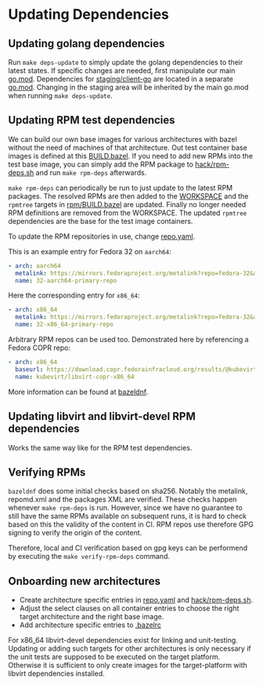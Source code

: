 # Updating Dependencies

## Updating golang dependencies

Run `make deps-update` to simply update the golang dependencies to their latest
states. If specific changes are needed, first manipulate our main
[go.mod](../go.mod). Dependencies for
[staging/client-go](../staging/src/kubevirt.io/client-go) are located in a
separate [go.mod](../staging/src/kubevirt.io/client-go/go.mod). Changing in the
staging area will be inherited by the main go.mod when running `make
deps-update`.

## Updating RPM test dependencies

We can build our own base images for various architectures with bazel without
the need of machines of that architecture. Out test container base images is
defined at this [BUILD.bazel](../images/BUILD.bazel). If you need to add new RPMs
into the  test base image, you can simply add the RPM package to
[hack/rpm-deps.sh](../hack/rpm-deps.sh) and run `make rpm-deps` afterwards.

`make rpm-deps` can periodically be run to just update to the latest RPM
packages. The resolved RPMs are then added to the [WORKSPACE](../WORKSPACE) and
the `rpmtree` targets in [rpm/BUILD.bazel](../rpm/BUILD.bazel) are updated.
Finally no longer needed RPM definitions are removed from the WORKSPACE.  The
updated `rpmtree` dependencies are the base for the test image containers.

To update the RPM repositories in use, change [repo.yaml](../repo.yaml).

This is an example entry for Fedora 32 on `aarch64`:

```yaml
- arch: aarch64
  metalink: https://mirrors.fedoraproject.org/metalink?repo=fedora-32&arch=aarch64
  name: 32-aarch64-primary-repo
```

Here the corresponding entry for `x86_64`:

```yaml
- arch: x86_64
  metalink: https://mirrors.fedoraproject.org/metalink?repo=fedora-32&arch=x86_64
  name: 32-x86_64-primary-repo
```

Arbitrary RPM repos can be used too. Demonstrated here by referencing a Fedora
COPR repo:

```yaml
- arch: x86_64
  baseurl: https://download.copr.fedorainfracloud.org/results/@kubevirt/libvirt-6.6.0-8.el8/fedora-32-x86_64/
  name: kubevirt/libvirt-copr-x86_64
```

More information can be found at [bazeldnf](https://github.com/rmohr/bazeldnf). 

## Updating libvirt and libvirt-devel RPM dependencies

Works the same way like for the RPM test dependencies.

## Verifying RPMs

`bazeldnf` does some initial checks based on sha256. Notably the metalink,
repomd.xml and the packages XML are verified.  These checks happen whenever
`make rpm-deps` is run. However, since we have no guarantee to still have the
same RPMs available on subsequent runs, it is hard to check based on this the
validity of the content in CI. RPM repos use therefore GPG signing to verify
the origin of the content.

Therefore, local and CI verification based on gpg keys can be performend by
executing the `make verify-rpm-deps` command.

## Onboarding new architectures

* Create architecture specific entries in [repo.yaml](../repo.yaml) and
[hack/rpm-deps.sh](../hack/rpm-deps.sh).
* Adjust the select clauses on all container entries to choose the right
  target architecture and the right base image.
* Add architecture specific entries to [.bazelrc](../.bazelrc)

For x86_64 libvirt-devel dependencies exist for linking and unit-testing.
Updating or adding such targets for other architectures is only necessary if
the unit tests are supposed to be executed on the target platform. Otherwise it
is sufficient to only create images for the target-platform with libvirt
dependencies installed.
